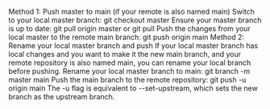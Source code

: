 Method 1: Push master to main (if your remote is also named main)
Switch to your local master branch:
git checkout master 
Ensure your master branch is up to date:
git pull origin master or git pull 
Push the changes from your local master to the remote main branch:
git push origin main 
Method 2: Rename your local master branch and push
If your local master branch has local changes and you want to make it the new main branch, and your remote repository is also named main, you can rename your local branch before pushing.
Rename your local master branch to main:
git branch -m master main 
Push the main branch to the remote repository:
git push -u origin main 
The -u flag is equivalent to --set-upstream, which sets the new branch as the upstream branch.